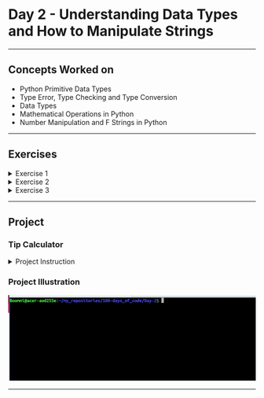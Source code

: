 # Day 2 - Understanding Data Types and How to Manipulate Strings

---
## Concepts Worked on
- Python Primitive Data Types
- Type Error, Type Checking and Type Conversion
- Data Types
- Mathematical Operations in Python
- Number Manipulation and F Strings in Python
---

## Exercises
<details><summary>Exercise 1</summary><br>

## Data Types

### Instructions

Write a program that adds the digits in a 2 digit number. e.g. if the input was 35, then the output should be 3 + 5 = 8

**Warning.** Do not change the code on lines 1-3. Your program should work for different inputs. e.g. any two-digit number.

#### Example Input

```
39
```

#### Example Output

3 + 9 = 12

```
12
```

e.g. When you hit **run**, this is what should happen:  

![](https://cdn.fs.teachablecdn.com/iyJTPDDRRJCB1gmdVQMS)

Solution: [Exercise 1](https://github.com/Boomni/100-days_of_code/blob/main/Day-2/exercise-1.py)
</details>

<details><summary>Exercise 2</summary><br>

## BMI Calculator

### Instructions

Write a program that calculates the Body Mass Index (BMI) from a user's weight and height.

The BMI is a measure of some's weight taking into account their height. e.g. If a tall person and a short person both weigh the same amount, the short person is usually more overweight.

The BMI is calculated by dividing a person's weight (in kg) by the square of their height (in m):

![](https://cdn.fs.teachablecdn.com/jKHjnLrNQjqzdz3MTMyv)

**Warning** you should convert the result to a whole number. 

#### Example Input

```
weight = 80
```

```
height = 1.75
```

#### Example Output

80 ÷ (1.75 x 1.75) =  26.122448979591837

```
26
```

e.g. When you hit **run**, this is what should happen:  

![](https://cdn.fs.teachablecdn.com/wmjVjddeSmGj0QVtOUrE)

Solution: [Exercise 2](https://github.com/Boomni/100-days_of_code/blob/main/Day-2/exercise-2.py)
</details>

<details><summary>Exercise 3</summary><br>

## Your Life in Weeks

### Instructions

Create a program using maths and f-Strings that tells us how many days, weeks, months we have left if we live until 90 years old. 

It will take your current age as the input and output a message with our time left in this format:

> You have x days, y weeks, and z months left. 

Where x, y and z are replaced with the actual calculated numbers

**Warning** your output should match the Example Output format exactly, even the positions of the commas and full stops. 

#### Example Input

```
56
```

#### Example Output

```
You have 12410 days, 1768 weeks, and 408 months left.
```

e.g. When you hit **run**, this is what should happen:  

![](https://cdn.fs.teachablecdn.com/RjqBViZQpyVTv7XY6cfA)
Solution: [Exercise 3](https://github.com/Boomni/100-days_of_code/blob/main/Day-2/exercise-3.py)

</details>

---
## Project
### Tip Calculator
<details><summary>Project Instruction</summary><br>

### Instructions

If the bill was $150.00, split between 5 people, with 12% tip. 

Each person should pay (150.00 / 5) * 1.12 = 33.6

Format the result to 2 decimal places = 33.60

Thus everyone's share of the total bill is $30.00 plus a $3.60 tip.

#### Example Input

```
Welcome to the tip calculator!
What was the total bill? $124.56
How much tip would you like to give? 10, 12, or 15? 12
How many people to split the bill? 7
```

#### Example Output

```
Each person should pay: $19.93
```
</details>

### Project Illustration
![Tip Calculator Illustration](https://github.com/Boomni/100-days_of_code/blob/main/images/tip_calculator.gif)

---

